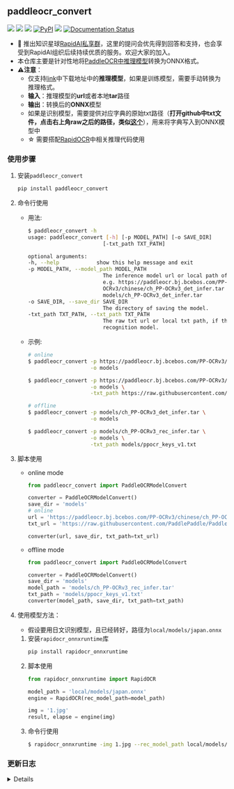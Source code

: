 ## paddleocr_convert
<p>
    <a href="https://huggingface.co/spaces/SWHL/PaddleOCRModelConverter" target="_blank"><img src="https://img.shields.io/badge/%F0%9F%A4%97-Online Convert-blue"></a>
    <a href=""><img src="https://img.shields.io/badge/Python->=3.7,<=3.10-aff.svg"></a>
    <a href=""><img src="https://img.shields.io/badge/OS-Linux%2C%20Win%2C%20Mac-pink.svg"></a>
    <a href="https://pypi.org/project/paddleocr_convert/"><img alt="PyPI" src="https://img.shields.io/pypi/v/paddleocr_convert"></a>
    <a href="https://pepy.tech/project/paddleocr_convert"><img src="https://static.pepy.tech/personalized-badge/paddleocr_convert?period=total&units=abbreviation&left_color=grey&right_color=blue&left_text=Downloads"></a>
    <a href='https://paddleocrmodelconverter.readthedocs.io/en/latest/?badge=latest'>
        <img src='https://readthedocs.org/projects/paddleocrmodelconverter/badge/?version=latest' alt='Documentation Status' />
    </a>
</p>

- 🎉 推出知识星球[RapidAI私享群](https://t.zsxq.com/0duLBZczw)，这里的提问会优先得到回答和支持，也会享受到RapidAI组织后续持续优质的服务。欢迎大家的加入。
- 本仓库主要是针对性地将[PaddleOCR中推理模型](https://github.com/PaddlePaddle/PaddleOCR/blob/release/2.6/doc/doc_ch/models_list.md)转换为ONNX格式。
- **⚠️注意**：
  - 仅支持[link](https://github.com/PaddlePaddle/PaddleOCR/blob/release/2.6/doc/doc_ch/models_list.md)中下载地址中的**推理模型**，如果是训练模型，需要手动转换为推理格式。
  - **输入**：推理模型的**url**或者本地**tar**路径
  - **输出**：转换后的**ONNX**模型
  - 如果是识别模型，需要提供对应字典的原始txt路径（**打开github中txt文件，点击右上角raw之后的路径，类似[这个](https://raw.githubusercontent.com/PaddlePaddle/PaddleOCR/release/2.6/ppocr/utils/ppocr_keys_v1.txt)**），用来将字典写入到ONNX模型中
  - ☆ 需要搭配[RapidOCR](https://github.com/RapidAI/RapidOCR)中相关推理代码使用


### 使用步骤
1. 安装`paddleocr_convert`
   ```bash
   pip install paddleocr_convert
   ```
2. 命令行使用
   - 用法:
        ```bash
        $ paddleocr_convert -h
        usage: paddleocr_convert [-h] [-p MODEL_PATH] [-o SAVE_DIR]
                                [-txt_path TXT_PATH]

        optional arguments:
        -h, --help            show this help message and exit
        -p MODEL_PATH, --model_path MODEL_PATH
                                The inference model url or local path of paddleocr.
                                e.g. https://paddleocr.bj.bcebos.com/PP-
                                OCRv3/chinese/ch_PP-OCRv3_det_infer.tar or
                                models/ch_PP-OCRv3_det_infer.tar
        -o SAVE_DIR, --save_dir SAVE_DIR
                                The directory of saving the model.
        -txt_path TXT_PATH, --txt_path TXT_PATH
                                The raw txt url or local txt path, if the model is
                                recognition model.
        ```
   - 示例:
        ```bash
        # online
        $ paddleocr_convert -p https://paddleocr.bj.bcebos.com/PP-OCRv3/chinese/ch_PP-OCRv3_det_infer.tar \
                            -o models

        $ paddleocr_convert -p https://paddleocr.bj.bcebos.com/PP-OCRv3/chinese/ch_PP-OCRv3_rec_infer.tar \
                            -o models \
                            -txt_path https://raw.githubusercontent.com/PaddlePaddle/PaddleOCR/release/2.6/ppocr/utils/ppocr_keys_v1.txt

        # offline
        $ paddleocr_convert -p models/ch_PP-OCRv3_det_infer.tar \
                            -o models

        $ paddleocr_convert -p models/ch_PP-OCRv3_rec_infer.tar \
                            -o models \
                            -txt_path models/ppocr_keys_v1.txt
        ```
3. 脚本使用
    - online mode
        ```python
        from paddleocr_convert import PaddleOCRModelConvert

        converter = PaddleOCRModelConvert()
        save_dir = 'models'
        # online
        url = 'https://paddleocr.bj.bcebos.com/PP-OCRv3/chinese/ch_PP-OCRv3_rec_infer.tar'
        txt_url = 'https://raw.githubusercontent.com/PaddlePaddle/PaddleOCR/release/2.6/ppocr/utils/ppocr_keys_v1.txt'

        converter(url, save_dir, txt_path=txt_url)
        ```
    - offline mode
        ```python
        from paddleocr_convert import PaddleOCRModelConvert

        converter = PaddleOCRModelConvert()
        save_dir = 'models'
        model_path = 'models/ch_PP-OCRv3_rec_infer.tar'
        txt_path = 'models/ppocr_keys_v1.txt'
        converter(model_path, save_dir, txt_path=txt_path)
        ```

4. 使用模型方法：
     - 假设要用日文识别模型，且已经转好，路径为`local/models/japan.onnx`
    1. 安装`rapidocr_onnxruntime`库
        ```bash
        pip install rapidocr_onnxruntime
        ```
    2. 脚本使用
        ```python
        from rapidocr_onnxruntime import RapidOCR

        model_path = 'local/models/japan.onnx'
        engine = RapidOCR(rec_model_path=model_path)

        img = '1.jpg'
        result, elapse = engine(img)
        ```
    3. 命令行使用
        ```bash
        $ rapidocr_onnxruntime -img 1.jpg --rec_model_path local/models/japan.onnx
        ```


### 更新日志

<details>

- 2023-04-13 update:
  - 添加在线转换程序[link](https://huggingface.co/spaces/SWHL/PaddleOCRModelConverter)
- 2023-03-05 v0.0.4~7 update:
  - 支持对本地的模型和字典转写
  - 优化内部逻辑和错误反馈
- 2023-02-28 v0.0.3 update:
  - 添加对不是动态输入的模型自动更改为动态输入的设置
- 2023-02-27 v0.0.2 update:
  - 将转换模型代码封装成包，便于自助转模型
- 2022-08-15 v0.0.1 update:
  - 将识别模型的字典写入到onnx模型中的meta中，便于后续分发。

</details>
